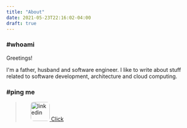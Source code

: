 ```yaml
---
title: "About"
date: 2021-05-23T22:16:02-04:00
draft: true
---
```


### #whoami
Greetings!

I'm a father, husband and software engineer. I like to write about stuff related to software development,
architecture and cloud computing.

### #ping me

<blockquote>
    <p>
        <ul>
        <a href="www.linkedin.com/in/ratnopam-chakrabarti">
            <img src="/linkedin-logo.svg" alt="linkedin" class="left" style="border-radius: 8px;  width: 50px; height: 50px">
        </a>
        <a href="www.google.com"> Click </a>
        </ul>
    </p>
</blockquote>